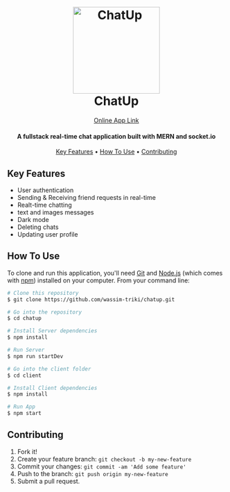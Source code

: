 <h1 align="center">
  <br>
  <a href="https://chatup-production.up.railway.app/" target='_blank'><img src="https://res.cloudinary.com/dnhlgfdi2/image/upload/v1659528475/chatup/logo192_vcaaxf.png" alt="ChatUp" width="200" target="_blank"></a>
  <br>
  ChatUp
  <br>
</h1>
<p align="center">
<a href="https://chatup-production.up.railway.app/" target='_blank'>Online App Link</a>
</p>

<h4 align="center">A fullstack real-time chat application built with MERN and socket.io</h4>

<p align="center">
  <a href="#key-features">Key Features</a> •
  <a href="#how-to-use">How To Use</a> •
  <a href="#contributing">Contributing</a>
</p>

## Key Features

- User authentication
- Sending & Receiving friend requests in real-time
- Realt-time chatting
- text and images messages
- Dark mode
- Deleting chats
- Updating user profile

## How To Use

To clone and run this application, you'll need [Git](https://git-scm.com) and [Node.js](https://nodejs.org/en/download/) (which comes with [npm](http://npmjs.com)) installed on your computer. From your command line:

```bash
# Clone this repository
$ git clone https://github.com/wassim-triki/chatup.git

# Go into the repository
$ cd chatup

# Install Server dependencies
$ npm install

# Run Server
$ npm run startDev

# Go into the client folder
$ cd client

# Install Client dependencies
$ npm install

# Run App
$ npm start

```

## Contributing

1. Fork it!
2. Create your feature branch: `git checkout -b my-new-feature`
3. Commit your changes: `git commit -am 'Add some feature'`
4. Push to the branch: `git push origin my-new-feature`
5. Submit a pull request.

<br>

